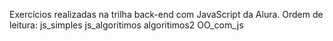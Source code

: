 Exercícios realizadas na trilha back-end com JavaScript da Alura.
Ordem de leitura:
js_simples
js_algoritimos
algoritimos2
OO_com_js

